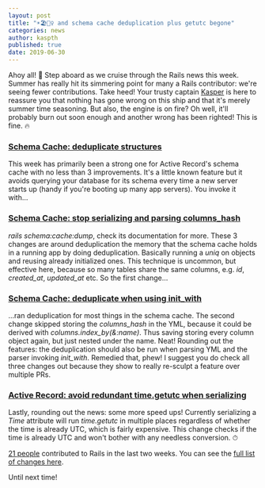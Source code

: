 ```yaml
---
layout: post
title: "☀️🏖🏄‍♀️ and schema cache deduplication plus getutc begone"
categories: news
author: kaspth
published: true
date: 2019-06-30
---
```


Ahoy all! 🚢 Step aboard as we cruise through the Rails news this week. Summer has really hit its simmering point for many a Rails contributor: we're seeing fewer contributions. Take heed! Your trusty captain [Kasper](https://twitter.com/kaspth) is here to reassure you that nothing has gone wrong on this ship and that it's merely summer time seasoning. But also, the engine is on fire? Oh well, it'll probably burn out soon enough and another wrong has been righted! This is fine. 🔥

### [Schema Cache: deduplicate structures](https://github.com/rails/rails/pull/35891)

This week has primarily been a strong one for Active Record's schema cache with no less than 3 improvements. It's a little known feature but it avoids querying your database for its schema every time a new server starts up (handy if you're booting up many app servers). You invoke it with…

### [Schema Cache: stop serializing and parsing columns_hash](https://github.com/rails/rails/pull/36518)

_rails schema:cache:dump_, check its documentation for more. These 3 changes are around deduplication the memory that the schema cache holds in a running app by doing deduplication. Basically running a _uniq_ on objects and reusing already initialized ones. This technique is uncommon, but effective here, because so many tables share the same columns, e.g. _id_, _created\_at_, _updated\_at_ etc. So the first change…

### [Schema Cache: deduplicate when using init_with](https://github.com/rails/rails/pull/36529)

…ran deduplication for most things in the schema cache. The second change skipped storing the&nbsp;_columns\_hash_ in the YML, because it could be derived with&nbsp;_columns.index\_by(&:name)_. Thus saving storing every column object again, but just nested under the name. Neat! Rounding out the features: the deduplication should also be run when parsing YML and the parser invoking _init\_with_. Remedied that, phew! I suggest you do check all three changes out because they show to really re-sculpt a feature over multiple PRs.

### [Active Record: avoid redundant time.getutc when serializing](https://github.com/rails/rails/pull/36508)

Lastly, rounding out the news: some more speed ups! Currently serializing a _Time_ attribute will run _time.getutc_ in multiple places regardless of whether the time is already UTC, which is fairly expensive. This change checks if the time is already UTC and won't bother with any needless conversion. ⏱

[21 people](https://contributors.rubyonrails.org/contributors/in-time-window/20190616-20190701) contributed to Rails in the last two weeks. You can see the [full list of changes here](https://github.com/rails/rails/compare/master@%7B2019-06-16%7D...@%7B2019-07-01%7D).  

Until next time!
